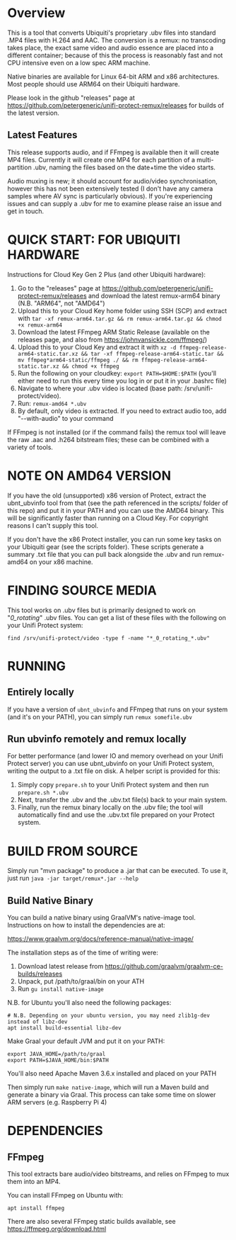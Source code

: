 Overview
========

This is a tool that converts Ubiquiti's proprietary .ubv files into standard .MP4 files with H.264 and AAC. The conversion is a remux: no transcoding takes place, the exact same video and audio essence are placed into a different container; because of this the process is reasonably fast and not CPU intensive even on a low spec ARM machine.

Native binaries are available for Linux 64-bit ARM and x86 architectures. Most people should use ARM64 on their Ubiquiti hardware.

Please look in the github "releases" page at https://github.com/petergeneric/unifi-protect-remux/releases for builds of the latest version.

Latest Features
---------------
This release supports audio, and if FFmpeg is available then it will create MP4 files. Currently it will create one MP4 for each partition of a multi-partition .ubv, naming the files based on the date+time the video starts.

Audio muxing is new; it should account for audio/video synchronisation, however this has not been extensively tested (I don't have any camera samples where AV sync is particularly obvious). If you're experiencing issues and can supply a .ubv for me to examine please raise an issue and get in touch.

QUICK START: FOR UBIQUITI HARDWARE
=================================
Instructions for Cloud Key Gen 2 Plus (and other Ubiquiti hardware):

1. Go to the "releases" page at https://github.com/petergeneric/unifi-protect-remux/releases and download the latest remux-arm64 binary (N.B. "ARM64", not "AMD64")
2. Upload this to your Cloud Key home folder using SSH (SCP) and extract with ```tar -xf remux-arm64.tar.gz && rm remux-arm64.tar.gz && chmod +x remux-arm64```
3. Download the latest FFmpeg ARM Static Release (available on the releases page, and also from https://johnvansickle.com/ffmpeg/)
4. Upload this to your Cloud Key and extract it with ```xz -d ffmpeg-release-arm64-static.tar.xz && tar -xf ffmpeg-release-arm64-static.tar && mv ffmpeg*arm64-static/ffmpeg ./ && rm ffmpeg-release-arm64-static.tar.xz && chmod +x ffmpeg```
5. Run the following on your cloudkey: ```export PATH=$HOME:$PATH``` (you'll either need to run this every time you log in or put it in your .bashrc file)
6. Navigate to where your .ubv video is located (base path: /srv/unifi-protect/video).
7. Run: ```remux-amd64 *.ubv```
8. By default, only video is extracted. If you need to extract audio too, add "--with-audio" to your command

If FFmpeg is not installed (or if the command fails) the remux tool will leave the raw .aac and .h264 bitstream files; these can be combined with a variety of tools. 

NOTE ON AMD64 VERSION
================================

If you have the old (unsupported) x86 version of Protect, extract the ubnt_ubvinfo tool from that (see the path referenced in the scripts/ folder of this repo) and put it in your PATH and you can use the AMD64 binary. This will be significantly faster than running on a Cloud Key. For copyright reasons I can't supply this tool.

If you don't have the x86 Protect installer, you can run some key tasks on your Ubiquiti gear (see the scripts folder). These scripts generate a summary .txt file that you can pull back alongside the .ubv and run remux-amd64 on your x86 machine.


FINDING SOURCE MEDIA
====================

This tool works on .ubv files but is primarily designed to work on "_0_rotating_" .ubv files. You can get a list of these files with the following on your Unifi Protect system:

```
find /srv/unifi-protect/video -type f -name "*_0_rotating_*.ubv"
```

RUNNING
=======

Entirely locally
----------------

If you have a version of ```ubnt_ubvinfo``` and FFmpeg that runs on your system (and it's on your PATH), you can simply run ```remux somefile.ubv```

Run ubvinfo remotely and remux locally
--------------------------------------

For better performance (and lower IO and memory overhead on your Unifi Protect server) you can use ubnt_ubvinfo on your Unifi Protect system, writing the output to a .txt file on disk.
A helper script is provided for this:

1. Simply copy ```prepare.sh``` to your Unifi Protect system and then run ```prepare.sh *.ubv```
2. Next, transfer the .ubv and the .ubv.txt file(s) back to your main system.
3. Finally, run the remux binary locally on the .ubv file; the tool will automatically find and use the .ubv.txt file prepared on your Protect system.


BUILD FROM SOURCE
=================

Simply run "mvn package" to produce a .jar that can be executed. To use it, just run ```java -jar target/remux*.jar --help```

Build Native Binary
-------------------

You can build a native binary using GraalVM's native-image tool. Instructions on how to install the dependencies are at:

https://www.graalvm.org/docs/reference-manual/native-image/

The installation steps as of the time of writing were:
1. Download latest release from https://github.com/graalvm/graalvm-ce-builds/releases
2. Unpack, put /path/to/graal/bin on your ATH
3. Run ```gu install native-image```

N.B. for Ubuntu you'll also need the following packages:
```
# N.B. Depending on your ubuntu version, you may need zlib1g-dev instead of libz-dev
apt install build-essential libz-dev
```

Make Graal your default JVM and put it on your PATH:

```
export JAVA_HOME=/path/to/graal
export PATH=$JAVA_HOME/bin:$PATH
```

You'll also need Apache Maven 3.6.x installed and placed on your PATH

Then simply run ```make native-image```, which will run a Maven build and generate a binary via Graal. This process can take some time on slower ARM servers (e.g. Raspberry Pi 4)

DEPENDENCIES
============

FFmpeg
------
This tool extracts bare audio/video bitstreams, and relies on FFmpeg to mux them into an MP4.

You can install FFmpeg on Ubuntu with:

```
apt install ffmpeg
```

There are also several FFmpeg static builds available, see https://ffmpeg.org/download.html
